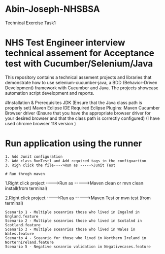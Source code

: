 # Abin-Joseph-NHSBSA
Technical Exercise Task1
# NHS Test Engineer interview technical assement for Acceptance test with Cucumber/Selenium/Java 

This repository contains a technical assement projects and libraries that demonstrate how to use selenium-cucumber-java, a BDD (Behavior-Driven Development) framework with Cucumber and Java. The projects showcase automation script development and  reports.

#Installation & Prerequisites
JDK (Ensure that the Java class path is properly set)
Maven 
Eclipse IDE
Required Eclipse Plugins:
Maven
Cucumber
Browser driver (Ensure that you have the appropriate browser driver for your desired browser and that the class path is correctly configured)
(I have used chrome browser 118 version )



# Run application using the runner
```
1. Add Junit configuration
2. Add class RunTest1 and Add required tags in the configuartion
3. Righ click the file---->Run as ----->Junit Test

# Run throgh maven
```
1.Right click project ---->Run as ----->Maven clean 
or 
mvn clean install(from terminal)

2.Right click project ---->Run as ----->Maven Test
or 
mvn test (from terminal)

```
Scenario 1 - Multiple sceanrios those who lived in Engalnd in England.feature
Scenario 2 - Multiple sceanrios those who lived in Scotalnd in Scotland.feature
Scenario 3 - Multiple sceanrios those who lived in Wales in Wales.feature
Scenario 4 - Sceanrio for those who lived in Northern Ireland in NorternIreland.feature
Scenario 5 - Negative sceanrio validation in Negativecases.feature


